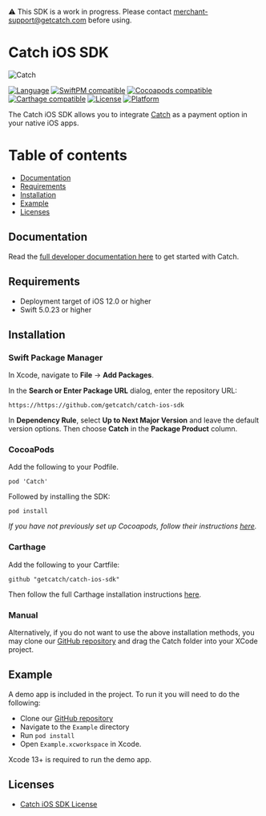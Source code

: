 ⚠️ This SDK is a work in progress. Please contact merchant-support@getcatch.com before using.

# Catch iOS SDK

![Catch](https://user-images.githubusercontent.com/74115740/207220638-ef31c835-9a06-49d3-a8e5-d4e49acaae10.png)

[![Language](https://img.shields.io/badge/language-swift-green)](https://catch.readme.io/)
[![SwiftPM compatible](https://img.shields.io/badge/SwiftPM-compatible-brightgreen)](https://developer.apple.com/documentation/xcode/adding-package-dependencies-to-your-app)
[![Cocoapods compatible](https://img.shields.io/badge/Cocoapods-compatible-brightgreen)](https://guides.cocoapods.org/using/getting-started.html)
[![Carthage compatible](https://img.shields.io/badge/Carthage-compatible-brightgreen)](https://github.com/Carthage/Carthage)
[![License](https://img.shields.io/badge/license-MIT-lightgray)](https://github.com/getcatch/catch-ios-sdk/blob/main/LICENSE)
[![Platform](https://img.shields.io/badge/platform-ios-lightgray)](https://catch.readme.io/)

The Catch iOS SDK allows you to integrate [Catch](https://www.getcatch.com) as a payment option in your native iOS apps.

Table of contents
=================

<!--ts-->
   * [Documentation](#documentation)
   * [Requirements](#requirements)
   * [Installation](#installation)
   * [Example](#example)
   * [Licenses](#licenses)

<!--te-->

## Documentation

Read the [full developer documentation here](https://catch.readme.io/reference) to get started with Catch.

## Requirements

- Deployment target of iOS 12.0 or higher
- Swift 5.0.23 or higher

## Installation
### Swift Package Manager

In Xcode, navigate to **File** → **Add Packages**.

In the **Search or Enter Package URL** dialog, enter the repository URL:
```
https://https://github.com/getcatch/catch-ios-sdk
```
In **Dependency Rule**, select **Up to Next Major Version** and leave the default version options. Then choose **Catch** in the **Package Product** column.

### CocoaPods

Add the following to your Podfile.
```
pod 'Catch'
```

Followed by installing the SDK:

```
pod install
```
*If you have not previously set up Cocoapods, follow their instructions [here](https://guides.cocoapods.org/using/getting-started.html).*

### Carthage

Add the following to your Cartfile:
```
github "getcatch/catch-ios-sdk"
```

Then follow the full Carthage installation instructions [here](https://github.com/Carthage/Carthage).

### Manual

Alternatively, if you do not want to use the above installation methods, you may clone our [GitHub repository](https://github.com/getcatch/catch-ios-sdk) and drag the Catch folder into your XCode project.

## Example
A demo app is included in the project. To run it you will need to do the following:
- Clone our [GitHub repository](https://github.com/getcatch/catch-ios-sdk)
- Navigate to the `Example` directory
- Run `pod install`
- Open `Example.xcworkspace` in Xcode.

Xcode 13+ is required to run the demo app.

## Licenses

- [Catch iOS SDK License](LICENSE)
